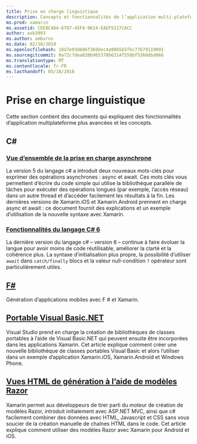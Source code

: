 ```yaml
---
title: Prise en charge linguistique
description: Concepts et fonctionnalités de l’application multi-plateforme.
ms.prod: xamarin
ms.assetid: CEE8C464-67D7-45F4-9614-EAEF5217CACC
author: asb3993
ms.author: amburns
ms.date: 02/18/2018
ms.openlocfilehash: 18d7e93d686f369dec4a98b5b5f6c77679119091
ms.sourcegitcommit: 0a72c7dea020b965378b6314f558bf5360dbd066
ms.translationtype: MT
ms.contentlocale: fr-FR
ms.lasthandoff: 05/10/2018
---
```

# <a name="language-support"></a>Prise en charge linguistique

Cette section contient des documents qui expliquent des fonctionnalités d’application multiplateforme plus avancées et les concepts.

## <a name="c"></a>C# 
###  <a name="async-support-overviewcross-platformplatformasyncmd"></a>[Vue d’ensemble de la prise en charge asynchrone](~/cross-platform/platform/async.md)

La version 5 du langage c# a introduit deux nouveaux mots-clés pour exprimer des opérations asynchrones : async et await. Ces mots clés vous permettent d’écrire du code simple qui utilise la bibliothèque parallèle de tâches pour exécuter des opérations longues (par exemple, l’accès réseau) dans un autre thread et d’accéder facilement les résultats à la fin. Les dernières versions de Xamarin.iOS et Xamarin.Android prennent en charge async et await : ce document fournit des explications et un exemple d’utilisation de la nouvelle syntaxe avec Xamarin.

### <a name="c-6-language-featurescross-platformplatformcsharp-sixmd"></a>[Fonctionnalités du langage C# 6](~/cross-platform/platform/csharp-six.md)

La dernière version du langage c# – version 6 – continue à faire évoluer la langue pour avoir moins de code réutilisable, améliorer la clarté et la cohérence plus. La syntaxe d’initialisation plus propre, la possibilité d’utiliser `await` dans `catch/finally` blocs et la valeur null-condition `?` opérateur sont particulièrement utiles.

## <a name="ffsharpindexmd"></a>[F#](fsharp/index.md)

Génération d’applications mobiles avec F # et Xamarin.

##  <a name="portable-visual-basicnetcross-platformplatformvisual-basicindexmd"></a>[Portable Visual Basic.NET](~/cross-platform/platform/visual-basic/index.md)

Visual Studio prend en charge la création de bibliothèques de classes portables à l’aide de Visual Basic.NET qui peuvent ensuite être incorporées dans les applications Xamarin. Cet article explique comment créer une nouvelle bibliothèque de classes portables Visual Basic et alors l’utiliser dans un exemple d’application Xamarin.iOS, Xamarin.Android et Windows Phone.

##  <a name="building-html-views-using-razor-templatescross-platformplatformrazor-html-templatesindexmd"></a>[Vues HTML de génération à l’aide de modèles Razor](~/cross-platform/platform/razor-html-templates/index.md)

Xamarin permet aux développeurs de tirer parti du moteur de création de modèles Razor, introduit initialement avec ASP.NET MVC, ainsi que c# facilement combiner des données avec HTML, Javascript et CSS sans vous soucier de la création manuelle de chaînes HTML dans le code.
Cet article explique comment utiliser des modèles Razor avec Xamarin pour Android et iOS.
